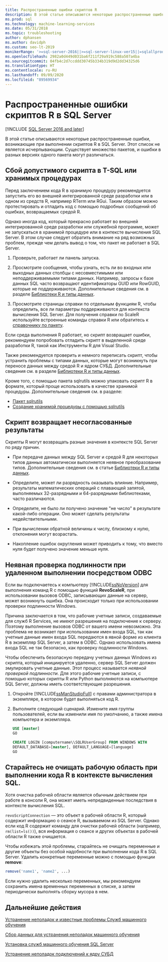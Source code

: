 ```yaml
---
title: Распространенные ошибки скриптов R
description: В этой статье описываются некоторые распространенные ошибки, возникающие при выполнении скриптов R в SQL Server.
ms.prod: sql
ms.technology: machine-learning-services
ms.date: 05/31/2018
ms.topic: troubleshooting
author: dphansen
ms.author: davidph
ms.custom: seo-lt-2019
monikerRange: '>=sql-server-2016||>=sql-server-linux-ver15||=sqlallproducts-allversions'
ms.openlocfilehash: 2982a0d449d031ba6f211f29a919c588a507a4ba
ms.sourcegitcommit: 04fb4c2d7ccddd30745b334b319d9d2dd34325d6
ms.translationtype: HT
ms.contentlocale: ru-RU
ms.lasthandoff: 09/09/2020
ms.locfileid: "89569934"
---
```

# <a name="common-r-scripting-errors-in-sql-server"></a>Распространенные ошибки скриптов R в SQL Server
[!INCLUDE [SQL Server 2016 and later](../../includes/applies-to-version/sqlserver2016.md)]

В этой статье описываются некоторые распространенные ошибки, возникающие при выполнении скриптов R в SQL Server. Этот список не является исчерпывающим. Существует множество пакетов, и ошибки в разных версиях одного пакета могут различаться.

## <a name="valid-script-fails-in-t-sql-or-in-stored-procedures"></a>Сбой допустимого скрипта в T-SQL или хранимых процедурах

Перед заключением кода R в хранимую процедуру рекомендуется запустить его во внешней интегрированной среде разработки или в одном из средств R, например RTerm или RGui. Таким образом можно протестировать и отладить код с помощью подробных сообщений об ошибках, возвращаемых средой R.

Однако иногда код, который прекрасно работает во внешней интегрированной среде разработки или служебной программе, может не запускаться в хранимой процедуре или в контексте вычисления SQL Server. В этом случае следует обратить внимание на ряд возможных проблем, прежде чем делать вывод о том, что пакет не работает в SQL Server.

1. Проверьте, работает ли панель запуска.

2. Просмотрите сообщения, чтобы узнать, есть ли во входных или выходных данных столбцы с несовместимыми или неподдерживаемыми типами данных. Например, запросы к базе данных SQL часто возвращают идентификаторы GUID или RowGUID, которые не поддерживаются. Дополнительные сведения см. в разделе [Библиотеки R и типы данных](../r/r-libraries-and-data-types.md).

3. Просмотрите страницы справки по отдельным функциям R, чтобы определить, все ли параметры поддерживаются для контекста вычисления SQL Server. Для получения справки по ScaleR используйте встроенные команды справки R или обратитесь к [справочнику по пакету](https://docs.microsoft.com/r-server/r-reference/revoscaler/revoscaler).

Если среда выполнения R работает, но скрипт возвращает ошибки, рекомендуем попробовать отладить скрипт в выделенной среде разработки R, такой как Инструменты R для Visual Studio.

Также рекомендуется проверить и немного переписать скрипт, чтобы устранить проблемы с типами данных, которые могут возникнуть при переносе данных между средой R и ядром СУБД. Дополнительные сведения см. в разделе [Библиотеки R и типы данных](../r/r-libraries-and-data-types.md).

Кроме того, с помощью пакета sqlrutils можно упаковать скрипт R в формате, который проще использовать в качестве хранимой процедуры. Дополнительные сведения см. в разделе:
* [Пакет sqlrutils](../r/ref-r-sqlrutils.md)
* [Создание хранимой процедуры с помощью sqlrutils](../r/how-to-create-a-stored-procedure-using-sqlrutils.md)

## <a name="script-returns-inconsistent-results"></a>Скрипт возвращает несогласованные результаты

Скрипты R могут возвращать разные значения в контексте SQL Server по ряду причин.

- При передаче данных между SQL Server и средой R для некоторых типов данных автоматически выполняется неявное преобразование типов. Дополнительные сведения см. в статье [Библиотеки R и типы данных](../r/r-libraries-and-data-types.md).

- Определите, может ли разрядность оказывать влияние. Например, результаты математических операций с плавающей запятой, выполняемых 32-разрядными и 64-разрядными библиотеками, часто различаются.

- Определите, не было ли получено значение "не число" в результате какой-либо операции. Оно может сделать результаты недействительными.

- При вычислении обратной величины к числу, близкому к нулю, отклонения могут возрастать.

- Накопление ошибок округления может приводить к тому, что вместо нуля будет получено значение меньше нуля.

## <a name="implied-authentication-for-remote-execution-via-odbc"></a>Неявная проверка подлинности при удаленном выполнении посредством ODBC

Если вы подключаетесь к компьютеру [!INCLUDE[ssNoVersion](../../includes/ssnoversion-md.md)] для выполнения команд R с помощью функций **RevoScaleR**, при использовании вызовов ODBC, записывающих данные на сервер, может возникнуть ошибка. Она происходит только при использовании проверки подлинности Windows.

Причина заключается в том, что рабочие учетные записи, создаваемые для служб R Services, не имеют разрешения на подключение к серверу. Поэтому выполнение вызовов ODBC от вашего имени невозможно. Эта проблема не возникает при использовании имен входа SQL, так как учетные данные имен входа SQL передаются в явной форме из клиента R в экземпляр SQL Server, а затем в ODBC. Однако использовать имена входа SQL не так безопасно, как проверку подлинности Windows.

Чтобы обеспечить безопасную передачу учетных данных Windows из скрипта, который инициируется удаленно, сервер SQL Server должен эмулировать учетные данные. Этот процесс называется _неявной проверкой подлинности_. Для этого рабочие учетные записи, с помощью которых скрипты R или Python выполняются на компьютере SQL Server, должны иметь соответствующие разрешения.

1. Откройте [!INCLUDE[ssManStudioFull](../../includes/ssmanstudiofull-md.md)] с правами администратора в экземпляре, в котором будет выполняться код R.

2. Выполните следующий сценарий. Измените имя группы пользователей, если вы изменили имя по умолчанию, а также имена компьютера и экземпляра.

    ```sql
    USE [master]
    GO
    
    CREATE LOGIN [computername\\SQLRUserGroup] FROM WINDOWS WITH
    DEFAULT_DATABASE=[master], DEFAULT_LANGUAGE=[language]
    GO
    ```

## <a name="avoid-clearing-the-workspace-while-youre-running-r-in-a-sql-compute-context"></a>Старайтесь не очищать рабочую область при выполнении кода R в контексте вычисления SQL.

Хотя очистка рабочей области является обычным действием при работе в консоли R, она может иметь непредвиденные последствия в контексте вычисления SQL.

`revoScriptConnection` — это объект в рабочей области R, который содержит информацию о сеансе R, вызываемом из SQL Server. Однако если код R содержит команду для очистки рабочей области (например, `rm(list=ls())`), вся информация о сеансе и других объектах в рабочей области R также очищается.

Чтобы избежать этой проблемы, старайтесь не очищать переменные и другие объекты без особой надобности при выполнении кода R в SQL Server. Удалить конкретные переменные можно с помощью функции **remove**:

```R
remove('name1', 'name2', ...)
```

Если нужно удалить несколько переменных, мы рекомендуем сохранить имена временных переменных в списке, а затем периодически выполнять сборку мусора в нем.



## <a name="next-steps"></a>Дальнейшие действия

[Устранение неполадок и известные проблемы Служб машинного обучения](machine-learning-troubleshooting-overview.md)

[Сбор данных для устранения неполадок машинного обучения](data-collection-ml-troubleshooting-process.md)

[Установка служб машинного обучения SQL Server](../install/sql-machine-learning-services-windows-install.md)

[Устранение неполадок подключений к ядру СУБД](../../database-engine/configure-windows/troubleshoot-connecting-to-the-sql-server-database-engine.md)

